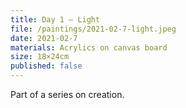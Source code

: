 ```yaml
---
title: Day 1 – Light
file: /paintings/2021-02-7-light.jpeg
date: 2021-02-7
materials: Acrylics on canvas board
size: 18×24cm
published: false
---
```


Part of a series on creation.